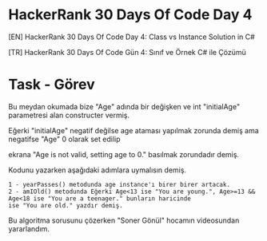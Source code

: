 # HackerRank 30 Days Of Code Day 4

[EN] HackerRank 30 Days Of Code Day 4: Class vs Instance Solution in C# 

[TR] HackerRank 30 Days Of Code Gün 4: Sınıf ve Örnek C# ile Çözümü

# Task - Görev 

Bu meydan okumada bize "Age" adında bir değişken ve int "initialAge" parametresi alan constructer vermiş.

Eğerki "initialAge" negatif değilse age ataması yapılmak zorunda demiş ama negatifse "Age" 0 olarak set edilip 

ekrana "Age is not valid, setting age to 0." basılmak zorundadır demiş.

Kodunu yazarken aşağıdaki adımlara uymalısın demiş.

    1 - yearPasses() metodunda age instance'ı birer birer artacak.
    2 - amIOld() metodunda Eğerki Age<13 ise "You are young.", Age>=13 && Age<18 ise "You are a teenager." bunların haricinde 
    ise "You are old." yazdır demiş.

Bu algoritma sorusunu çözerken "Soner Gönül" hocamın videosundan yararlandım.
